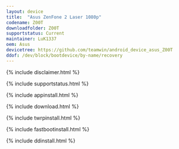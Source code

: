 ```yaml
---
layout: device
title:  "Asus ZenFone 2 Laser 1080p"
codename: Z00T
downloadfolder: Z00T
supportstatus: Current
maintainer: LuK1337
oem: Asus
devicetree: https://github.com/teamwin/android_device_asus_Z00T
ddof: /dev/block/bootdevice/by-name/recovery
---
```


{% include disclaimer.html %}

{% include supportstatus.html %}

{% include appinstall.html %}

{% include download.html %}

{% include twrpinstall.html %}

{% include fastbootinstall.html %}

{% include ddinstall.html %}
